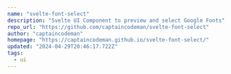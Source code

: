 ```yaml
---
name: "svelte-font-select"
description: "Svelte UI Component to preview and select Google Fonts"
repo_url: "https://github.com/captaincodeman/svelte-font-select"
author: "captaincodeman"
homepage: "https://captaincodeman.github.io/svelte-font-select/"
updated: "2024-04-29T20:46:17.722Z"
tags: 
  - ui
---
```

